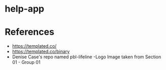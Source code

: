 # help-app

# References
- https://templated.co/
- https://templated.co/binary
- Denise Case's repo named pbl-lifeline
-Logo Image taken from Section 01 - Group 01
